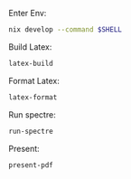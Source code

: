 Enter Env:
```bash
nix develop --command $SHELL
```

Build Latex: 
```bash
latex-build
```

Format Latex:
```bash
latex-format
```

Run spectre:
```bash
run-spectre
```

Present:
```bash
present-pdf
```